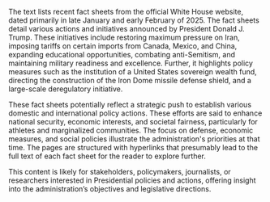 The text lists recent fact sheets from the official White House website, dated primarily in late January and early February of 2025. The fact sheets detail various actions and initiatives announced by President Donald J. Trump. These initiatives include restoring maximum pressure on Iran, imposing tariffs on certain imports from Canada, Mexico, and China, expanding educational opportunities, combating anti-Semitism, and maintaining military readiness and excellence. Further, it highlights policy measures such as the institution of a United States sovereign wealth fund, directing the construction of the Iron Dome missile defense shield, and a large-scale deregulatory initiative.

These fact sheets potentially reflect a strategic push to establish various domestic and international policy actions. These efforts are said to enhance national security, economic interests, and societal fairness, particularly for athletes and marginalized communities. The focus on defense, economic measures, and social policies illustrate the administration's priorities at that time. The pages are structured with hyperlinks that presumably lead to the full text of each fact sheet for the reader to explore further.

This content is likely for stakeholders, policymakers, journalists, or researchers interested in Presidential policies and actions, offering insight into the administration’s objectives and legislative directions.